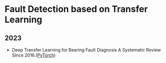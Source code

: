 # Fault Detection based on Transfer Learning

## 2023
* Deep Transfer Learning for Bearing Fault Diagnosis A Systematic Review Since 2016.([PyTorch](https://github.com/Xiaohan-Chen/transfer-learning-fault-diagnosis-pytorch))

